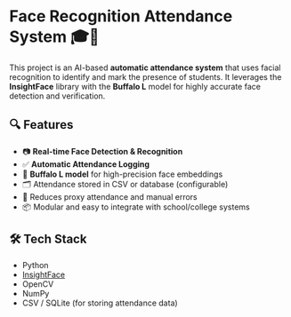 # Face Recognition Attendance System 🎓📸

This project is an AI-based **automatic attendance system** that uses facial recognition to identify and mark the presence of students. It leverages the **InsightFace** library with the **Buffalo L** model for highly accurate face detection and verification.

## 🔍 Features

- 📷 **Real-time Face Detection & Recognition**
- ✅ **Automatic Attendance Logging**
- 🧠 **Buffalo L model** for high-precision face embeddings
- 🗂️ Attendance stored in CSV or database (configurable)
- 🛑 Reduces proxy attendance and manual errors
- 📦 Modular and easy to integrate with school/college systems

## 🛠️ Tech Stack

- Python
- [InsightFace](https://github.com/deepinsight/insightface)
- OpenCV
- NumPy
- CSV / SQLite (for storing attendance data)



